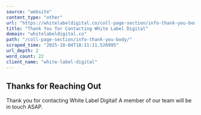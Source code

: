 ```yaml
---
source: "website"
content_type: "other"
url: "https://whitelabeldigital.co/coll-page-section/info-thank-you-body/"
title: "Thank You for Contacting White Label Digital"
domain: "whitelabeldigital.co"
path: "/coll-page-section/info-thank-you-body/"
scraped_time: "2025-10-04T18:11:11.526995"
url_depth: 2
word_count: 22
client_name: "white-label-digital"
---
```


## Thanks for Reaching Out

Thank you for contacting White Label Digital! A member of our team will be in touch ASAP.